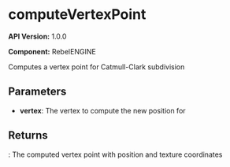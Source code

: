 # computeVertexPoint

**API Version:** 1.0.0

**Component:** RebelENGINE

Computes a vertex point for Catmull-Clark subdivision

## Parameters

- **vertex**: The vertex to compute the new position for

## Returns

: The computed vertex point with position and texture coordinates

